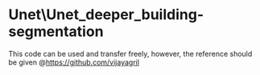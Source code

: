 # Unet\Unet_deeper_building-segmentation
This code can be used and transfer freely, however, the reference should be given @https://github.com/vijayagril

